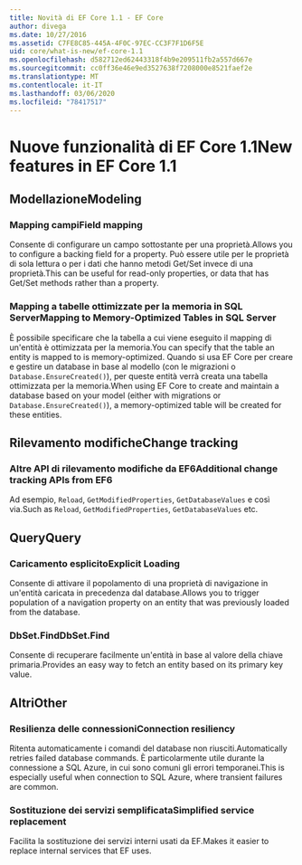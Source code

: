 ```yaml
---
title: Novità di EF Core 1.1 - EF Core
author: divega
ms.date: 10/27/2016
ms.assetid: C7FE8C85-445A-4F0C-97EC-CC3F7F1D6F5E
uid: core/what-is-new/ef-core-1.1
ms.openlocfilehash: d582712ed62443318f4b9e209511fb2a557d667e
ms.sourcegitcommit: cc0ff36e46e9ed3527638f7208000e8521faef2e
ms.translationtype: MT
ms.contentlocale: it-IT
ms.lasthandoff: 03/06/2020
ms.locfileid: "78417517"
---
```

# <a name="new-features-in-ef-core-11"></a><span data-ttu-id="deb45-102">Nuove funzionalità di EF Core 1.1</span><span class="sxs-lookup"><span data-stu-id="deb45-102">New features in EF Core 1.1</span></span>

## <a name="modeling"></a><span data-ttu-id="deb45-103">Modellazione</span><span class="sxs-lookup"><span data-stu-id="deb45-103">Modeling</span></span>

### <a name="field-mapping"></a><span data-ttu-id="deb45-104">Mapping campi</span><span class="sxs-lookup"><span data-stu-id="deb45-104">Field mapping</span></span>

<span data-ttu-id="deb45-105">Consente di configurare un campo sottostante per una proprietà.</span><span class="sxs-lookup"><span data-stu-id="deb45-105">Allows you to configure a backing field for a property.</span></span> <span data-ttu-id="deb45-106">Può essere utile per le proprietà di sola lettura o per i dati che hanno metodi Get/Set invece di una proprietà.</span><span class="sxs-lookup"><span data-stu-id="deb45-106">This can be useful for read-only properties, or data that has Get/Set methods rather than a property.</span></span>

### <a name="mapping-to-memory-optimized-tables-in-sql-server"></a><span data-ttu-id="deb45-107">Mapping a tabelle ottimizzate per la memoria in SQL Server</span><span class="sxs-lookup"><span data-stu-id="deb45-107">Mapping to Memory-Optimized Tables in SQL Server</span></span>

<span data-ttu-id="deb45-108">È possibile specificare che la tabella a cui viene eseguito il mapping di un'entità è ottimizzata per la memoria.</span><span class="sxs-lookup"><span data-stu-id="deb45-108">You can specify that the table an entity is mapped to is memory-optimized.</span></span> <span data-ttu-id="deb45-109">Quando si usa EF Core per creare e gestire un database in base al modello (con le migrazioni o `Database.EnsureCreated()`), per queste entità verrà creata una tabella ottimizzata per la memoria.</span><span class="sxs-lookup"><span data-stu-id="deb45-109">When using EF Core to create and maintain a database based on your model (either with migrations or `Database.EnsureCreated()`), a memory-optimized table will be created for these entities.</span></span>

## <a name="change-tracking"></a><span data-ttu-id="deb45-110">Rilevamento modifiche</span><span class="sxs-lookup"><span data-stu-id="deb45-110">Change tracking</span></span>

### <a name="additional-change-tracking-apis-from-ef6"></a><span data-ttu-id="deb45-111">Altre API di rilevamento modifiche da EF6</span><span class="sxs-lookup"><span data-stu-id="deb45-111">Additional change tracking APIs from EF6</span></span>

<span data-ttu-id="deb45-112">Ad esempio, `Reload`, `GetModifiedProperties`, `GetDatabaseValues` e così via.</span><span class="sxs-lookup"><span data-stu-id="deb45-112">Such as `Reload`, `GetModifiedProperties`, `GetDatabaseValues` etc.</span></span>

## <a name="query"></a><span data-ttu-id="deb45-113">Query</span><span class="sxs-lookup"><span data-stu-id="deb45-113">Query</span></span>

### <a name="explicit-loading"></a><span data-ttu-id="deb45-114">Caricamento esplicito</span><span class="sxs-lookup"><span data-stu-id="deb45-114">Explicit Loading</span></span>

<span data-ttu-id="deb45-115">Consente di attivare il popolamento di una proprietà di navigazione in un'entità caricata in precedenza dal database.</span><span class="sxs-lookup"><span data-stu-id="deb45-115">Allows you to trigger population of a navigation property on an entity that was previously loaded from the database.</span></span>

### <a name="dbsetfind"></a><span data-ttu-id="deb45-116">DbSet.Find</span><span class="sxs-lookup"><span data-stu-id="deb45-116">DbSet.Find</span></span>

<span data-ttu-id="deb45-117">Consente di recuperare facilmente un'entità in base al valore della chiave primaria.</span><span class="sxs-lookup"><span data-stu-id="deb45-117">Provides an easy way to fetch an entity based on its primary key value.</span></span>

## <a name="other"></a><span data-ttu-id="deb45-118">Altri</span><span class="sxs-lookup"><span data-stu-id="deb45-118">Other</span></span>

### <a name="connection-resiliency"></a><span data-ttu-id="deb45-119">Resilienza delle connessioni</span><span class="sxs-lookup"><span data-stu-id="deb45-119">Connection resiliency</span></span>

<span data-ttu-id="deb45-120">Ritenta automaticamente i comandi del database non riusciti.</span><span class="sxs-lookup"><span data-stu-id="deb45-120">Automatically retries failed database commands.</span></span> <span data-ttu-id="deb45-121">È particolarmente utile durante la connessione a SQL Azure, in cui sono comuni gli errori temporanei.</span><span class="sxs-lookup"><span data-stu-id="deb45-121">This is especially useful when connection to SQL Azure, where transient failures are common.</span></span>

### <a name="simplified-service-replacement"></a><span data-ttu-id="deb45-122">Sostituzione dei servizi semplificata</span><span class="sxs-lookup"><span data-stu-id="deb45-122">Simplified service replacement</span></span>

<span data-ttu-id="deb45-123">Facilita la sostituzione dei servizi interni usati da EF.</span><span class="sxs-lookup"><span data-stu-id="deb45-123">Makes it easier to replace internal services that EF uses.</span></span>
